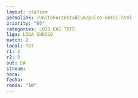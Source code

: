 ```yaml
---
layout: stadium
permalink: /UniteForzeStadium/palco-entei.html
priority: "80"
categories: LO10 EAS TUTS
liga: LIGA INDIGO
match: 2
local: TUT
r1: 2
r2: 0
out: EA
stream: 
hora: 
fecha: 
ronda: "10"
---
```

